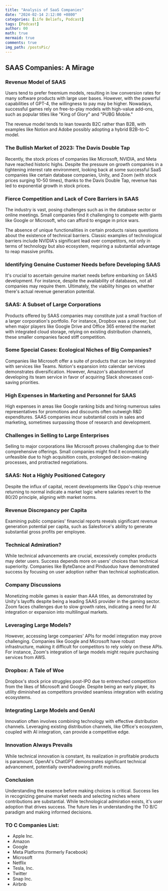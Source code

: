 ```yaml
---
title: "Analysis of SaaS Companies"
date: "2024-02-14 2:12:00 +0800"
categories: [Life Beliefs, Podcast]
tags: [Podcast]
author: 00
math: true
mermaid: true
comments: true
img_path: /postsPic/
---
```

## SAAS Companies: A Mirage

### Revenue Model of SAAS

Users tend to prefer freemium models, resulting in low conversion rates for many software products with large user bases. However, with the powerful capabilities of GPT-4, the willingness to pay may be higher. Nowadays, successful games rely on free-to-play models with high-value add-ons, such as popular titles like "King of Glory" and "PUBG Mobile."

The revenue model tends to lean towards B2C rather than B2B, with examples like Notion and Adobe possibly adopting a hybrid B2B-to-C model.

### The Bullish Market of 2023: The Davis Double Tap

Recently, the stock prices of companies like Microsoft, NVIDIA, and Meta have reached historic highs. Despite the pressure on growth companies in a tightening interest rate environment, looking back at some successful SaaS companies like certain database companies, Unity, and Zoom (with stock prices surging 10-50 times), thanks to the Davis Double Tap, revenue has led to exponential growth in stock prices.

### Fierce Competition and Lack of Core Barriers in SAAS

The industry is vast, posing challenges such as in the database sector or online meetings. Small companies find it challenging to compete with giants like Google or Microsoft, who can afford to engage in price wars.

The absence of unique functionalities in certain products raises questions about the existence of technical barriers. Classic examples of technological barriers include NVIDIA's significant lead over competitors, not only in terms of technology but also ecosystem, requiring a substantial advantage to reap massive profits.

### Identifying Genuine Customer Needs before Developing SAAS

It's crucial to ascertain genuine market needs before embarking on SAAS development. For instance, despite the availability of databases, not all companies may require them. Ultimately, the viability hinges on whether there's actual revenue generation potential.

### SAAS: A Subset of Large Corporations

Products offered by SAAS companies may constitute just a small fraction of a larger corporation's portfolio. For instance, Dropbox was a pioneer, but when major players like Google Drive and Office 365 entered the market with integrated cloud storage, relying on existing distribution channels, these smaller companies faced stiff competition.

### Some Special Cases: Ecological Niches of Big Companies?

Companies like Microsoft offer a suite of products that can be integrated with services like Teams. Notion's expansion into calendar services demonstrates diversification. However, Amazon's abandonment of developing its team service in favor of acquiring Slack showcases cost-saving priorities.

### High Expenses in Marketing and Personnel for SAAS

High expenses in areas like Google ranking bids and hiring numerous sales representatives for promotions and discounts often outweigh R&D expenditures. SAAS companies incur substantial costs in sales and marketing, sometimes surpassing those of research and development.

### Challenges in Selling to Large Enterprises

Selling to major corporations like Microsoft proves challenging due to their comprehensive offerings. Small companies might find it economically unfeasible due to high acquisition costs, prolonged decision-making processes, and protracted negotiations.

### SAAS: Not a Highly Positioned Category

Despite the influx of capital, recent developments like Oppo's chip revenue returning to normal indicate a market logic where salaries revert to the 80/20 principle, aligning with market norms.

### Revenue Discrepancy per Capita

Examining public companies' financial reports reveals significant revenue generation potential per capita, such as Salesforce's ability to generate substantial gross profits per employee.

### Technical Admiration?

While technical advancements are crucial, excessively complex products may deter users. Success depends more on users' choices than technical superiority. Companies like ByteDance and Pinduoduo have demonstrated success by focusing on user adoption rather than technical sophistication.

### Company Discussions

Monetizing mobile games is easier than AAA titles, as demonstrated by Unity's layoffs despite being a leading SAAS provider in the gaming sector. Zoom faces challenges due to slow growth rates, indicating a need for AI integration or expansion into multilingual markets.

### Leveraging Large Models?

However, accessing large companies' APIs for model integration may prove challenging. Companies like Google and Microsoft have robust infrastructure, making it difficult for competitors to rely solely on these APIs. For instance, Zoom's integration of large models might require purchasing services from AWS.

### Dropbox: A Tale of Woe

Dropbox's stock price struggles post-IPO due to entrenched competition from the likes of Microsoft and Google. Despite being an early player, its utility diminished as competitors provided seamless integration with existing ecosystems.

### Integrating Large Models and GenAI

Innovation often involves combining technology with effective distribution channels. Leveraging existing distribution channels, like Office's ecosystem, coupled with AI integration, can provide a competitive edge.

### Innovation Always Prevails

While technical innovation is constant, its realization in profitable products is paramount. OpenAI's ChatGPT demonstrates significant technical advancement, potentially overshadowing profit motives.

### Conclusion

Understanding the essence before making choices is critical. Success lies in recognizing genuine market needs and selecting niches where contributions are substantial. While technological admiration exists, it's user adoption that drives success. The future lies in understanding the TO B/C paradigm and making informed decisions.

### TO C Companies List:

- Apple Inc.
- Amazon
- Google
- Meta Platforms (formerly Facebook)
- Microsoft
- Netflix
- Tesla, Inc.
- Twitter
- Snap Inc.
- Airbnb
